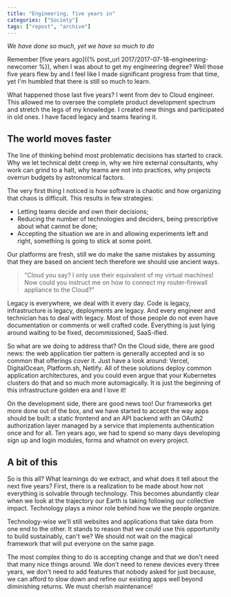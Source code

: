 ```yaml
---
title: "Engineering, five years in"
categories: ["Society"]
tags: ["repost", "archive"]
---
```


_We have done so much, yet we have so much to do_

Remember [five years ago]({% post_url 2017/2017-07-18-engineering-newcomer %}), when I was about to get my engineering
degree? Well those five years flew by and I feel like I made significant progress from that time, yet I'm humbled that
there is still so much to learn.

<!-- READ MORE -->

What happened those last five years? I went from dev to Cloud engineer. This allowed me to oversee the complete product
development spectrum and stretch the legs of my knowledge. I created new things and participated in old ones. I have
faced legacy and teams fearing it.

## The world moves faster

The line of thinking behind most problematic decisions has started to crack. Why we let technical debt creep in, why we
hire external consultants, why work can grind to a halt, why teams are not into practices, why projects overrun budgets
by astronomical factors.

The very first thing I noticed is how software is chaotic and how organizing that chaos is difficult. This results in
few strategies:

- Letting teams decide and own their decisions;
- Reducing the number of technologies and deciders, being prescriptive about what cannot be done;
- Accepting the situation we are in and allowing experiments left and right, something is going to stick at some point.

Our platforms are fresh, still we do make the same mistakes by assuming that they are based on ancient tech therefore we
should use ancient ways.

> "Cloud you say? I only use their equivalent of my virtual machines! Now could you instruct me on how to connect my
> router-firewall appliance to the Cloud?"

Legacy is everywhere, we deal with it every day. Code is legacy, infrastructure is legacy, deployments are legacy. And
every engineer and technician has to deal with legacy. Most of those people do not even have documentation or comments
or well crafted code. Everything is just lying around waiting to be fixed, decommissioned, SaaS-ified.

So what are we doing to address that? On the Cloud side, there are good news: the web application tier pattern is
generally accepted and is so common that offerings cover it. Just have a look around: Vercel, DigitalOcean, Platform.sh,
Netlify. All of these solutions deploy common application architectures, and you could even argue that your Kubernetes
clusters do that and so much more automagically. It is just the beginning of this infrastructure golden era and I love
it!

On the development side, there are good news too! Our frameworks get more done out of the box, and we have started to
accept the way apps should be built: a static frontend and an API backend with an OAuth2 authorization layer managed by
a service that implements authentication once and for all. Ten years ago, we had to spend so many days developing sign
up and login modules, forms and whatnot on every project.

## A bit of this

So is this all? What learnings do we extract, and what does it tell about the next five years? First, there is a
realization to be made about how not everything is solvable through technology. This becomes abundantly clear when we
look at the trajectory our Earth is taking following our collective impact. Technology plays a minor role behind how we
the people organize.

Technology-wise we'll still websites and applications that take data from one end to the other. It stands to reason that
we could use this opportunity to build sustainably, can't we? We should not wait on the magical framework that will put
everyone on the same page.

The most complex thing to do is accepting change and that we don't need that many nice things around. We don't need to
renew devices every three years, we don't need to add features that nobody asked for just because, we can afford to slow
down and refine our existing apps well beyond diminishing returns. We must cherish maintenance!
